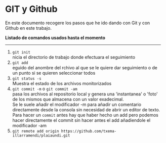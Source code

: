 # GIT y Github  
En este documento recogere los pasos que he ido dando con Git y con Github en este trabajo.  

**Listado de comandos usados hasta el momento**

---
1. ``git init``  
nicia el directorio de trabajo donde efectuara el seguimiento
1. ``git add``  
eguido del anombre del rchivo al que se le quiere dar seguimiento o de un punto si se quieren seleccionar todos
1. ``git status -s``  
Muestra el estado de los archivos monitorizados
1. ``git commit -m``  o ``git commit -am``  
pasa los archivos al repositorio local y genera una 'instantanea' o 'foto' de los mismos que almacena con un valor exadecimal.  
Se le suele añadir el modificador -m para añadir un comentario directamente desde la consola sin necesidad de abrir un editor de texto.  
Para hacer un ``commit`` antes hay que haber hecho un add pero podemos hacer directamente el commit sin hacer antes el add añadiendole el modificador -am  
1. ``git remote add origin https://github.com/txema-illarramendi/plaiaundi.git``  
